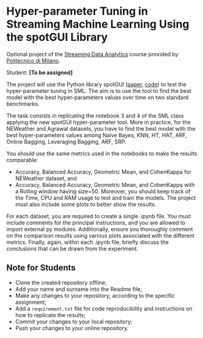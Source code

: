# Hyper-parameter Tuning in Streaming Machine Learning Using the spotGUI Library

Optional project of the [Streaming Data Analytics](http://emanueledellavalle.org/teaching/streaming-data-analytics-2023-24/) course provided by [Politecnico di Milano](https://www11.ceda.polimi.it/schedaincarico/schedaincarico/controller/scheda_pubblica/SchedaPublic.do?&evn_default=evento&c_classe=811164&polij_device_category=DESKTOP&__pj0=0&__pj1=d563c55e73c3035baf5b0bab2dda086b).

Student: **[To be assigned]**

The project will use the Python library spotGUI ([paper](https://arxiv.org/pdf/2402.11594.pdf), [code](https://github.com/sequential-parameter-optimization/spotGUI/tree/main)) to test the hyper-parameter tuning in SML. The aim is to use the tool to find the best model with the best hyper-parameters values over time on two standard benchmarks.

The task consists in replicating the notebook 3 and 4 of the SML class applying the new spotGUI hyper-parameter tool. More in practice, for the NEWeather and Agrawal datasets, you have to find the best model with the best hyper-parameters values among Naïve Bayes, KNN, HT, HAT, ARF, Online Bagging, Leveraging Bagging, ARF, SRP.

You should use the same metrics used in the notebooks to make the results comparable:
- Accuracy, Balanced Accuracy, Geometric Mean, and CohenKappa for NEWeather dataset, and
- Accuracy, Balanced Accuracy, Geometric Mean, and CohenKappa with a Rolling window having size=50.
Moreover, you should keep track of the Time, CPU and RAM usage to test and train the models. The project must also include some plots to better show the results.

For each dataset, you are required to create a single .ipynb file. You must include comments for the principal instructions, and you are allowed to import external py modules. Additionally, ensure you thoroughly comment on the comparison results using various plots associated with the different metrics. Finally, again, within each .ipynb file, briefly discuss the conclusions that can be drawn from the experiment.

## Note for Students

* Clone the created repository offline;
* Add your name and surname into the Readme file;
* Make any changes to your repository, according to the specific assignment;
* Add a `requirement.txt` file for code reproducibility and instructions on how to replicate the results;
* Commit your changes to your local repository;
* Push your changes to your online repository.
